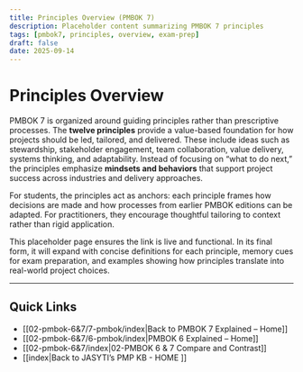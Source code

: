 ```yaml
---
title: Principles Overview (PMBOK 7)
description: Placeholder content summarizing PMBOK 7 principles
tags: [pmbok7, principles, overview, exam-prep]
draft: false
date: 2025-09-14
---
```

# Principles Overview

PMBOK 7 is organized around guiding principles rather than prescriptive processes. The **twelve principles** provide a value-based foundation for how projects should be led, tailored, and delivered. These include ideas such as stewardship, stakeholder engagement, team collaboration, value delivery, systems thinking, and adaptability. Instead of focusing on “what to do next,” the principles emphasize **mindsets and behaviors** that support project success across industries and delivery approaches.  

For students, the principles act as anchors: each principle frames how decisions are made and how processes from earlier PMBOK editions can be adapted. For practitioners, they encourage thoughtful tailoring to context rather than rigid application.  

This placeholder page ensures the link is live and functional. In its final form, it will expand with concise definitions for each principle, memory cues for exam preparation, and examples showing how principles translate into real-world project choices.

---
## Quick Links
- [[02-pmbok-6&7/7-pmbok/index|Back to PMBOK 7 Explained – Home]]
- [[02-pmbok-6&7/6-pmbok/index|PMBOK 6 Explained – Home]]
- [[02-pmbok-6&7/index|02-PMBOK 6 & 7 Compare and Contrast]]
- [[index|Back to JASYTI’s PMP KB - HOME ]]